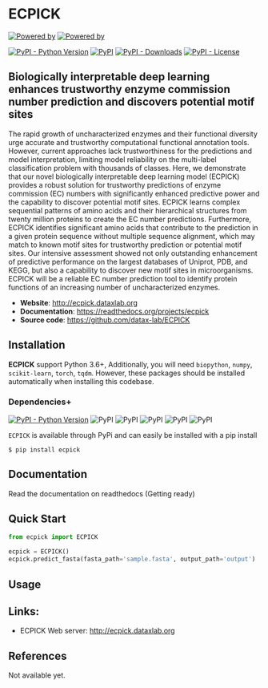 # ECPICK

[![Powered by ](https://img.shields.io/badge/Powered%20by-DataX%20Lab-orange.svg?style=flat&colorA=555&colorB=b42b2c)](https://www.dataxlab.org)
[![Powered by ](https://img.shields.io/badge/Powered%20by-CPS%20Lab-orange.svg?style=flat&colorA=555&colorB=007580)](https://www.sunmoon.ac.kr)

[![PyPI - Python Version](https://img.shields.io/pypi/pyversions/ecpick)](https://pypi.org/project/ecpick/)
[![PyPI](https://img.shields.io/pypi/v/ecpick?style=flat&colorB=0679BA)](https://pypi.org/project/ecpick/)
[![PyPI - Downloads](https://img.shields.io/pypi/dm/ecpick?label=pypi%20downloads)](https://pypi.org/project/ecpick/)
[![PyPI - License](https://img.shields.io/pypi/l/ecpick)](https://pypi.org/project/ecpick/)

## Biologically interpretable deep learning enhances trustworthy enzyme commission number prediction and discovers potential motif sites

The rapid growth of uncharacterized enzymes and their functional diversity urge
accurate and trustworthy computational functional annotation tools. However,
current approaches lack trustworthiness for the predictions and model interpretation,
limiting model reliability on the multi-label classification problem with thousands
of classes. Here, we demonstrate that our novel biologically interpretable deep
learning model (ECPICK) provides a robust solution for trustworthy predictions
of enzyme commission (EC) numbers with significantly enhanced predictive power
and the capability to discover potential motif sites. ECPICK learns complex
sequential patterns of amino acids and their hierarchical structures from twenty
million proteins to create the EC number predictions. Furthermore, ECPICK identifies
significant amino acids that contribute to the prediction in a given protein sequence
without multiple sequence alignment, which may match to known motif sites for trustworthy
prediction or potential motif sites. Our intensive assessment showed not only outstanding
enhancement of predictive performance on the largest databases of Uniprot, PDB, and KEGG,
but also a capability to discover new motif sites in microorganisms. ECPICK will be a
reliable EC number prediction tool to identify protein functions of an increasing number
of uncharacterized enzymes.

- **Website**: http://ecpick.dataxlab.org
- **Documentation**: https://readthedocs.org/projects/ecpick
- **Source code**: https://github.com/datax-lab/ECPICK

## Installation

**ECPICK** support Python 3.6+, Additionally, you will need
```biopython```, ```numpy```, ```scikit-learn```, ```torch```, ```tqdm```.
However, these packages should be installed automatically when installing this codebase.

### Dependencies+

[![PyPI - Python Version](https://img.shields.io/pypi/pyversions/ecpick)](https://pypi.org/project/ecpick/)
![PyPI](https://img.shields.io/pypi/v/torch?label=torch)
![PyPI](https://img.shields.io/pypi/v/biopython?label=biopython)
![PyPI](https://img.shields.io/pypi/v/numpy?label=numpy)
![PyPI](https://img.shields.io/pypi/v/scikit-learn?label=scikit-learn)
![PyPI](https://img.shields.io/pypi/v/tqdm?label=tqdm)

```ECPICK``` is available through PyPi and can easily be installed with a pip install

```shell
$ pip install ecpick
```

## Documentation

Read the documentation on readthedocs (Getting ready)

## Quick Start

```python
from ecpick import ECPICK

ecpick = ECPICK()
ecpick.predict_fasta(fasta_path='sample.fasta', output_path='output')
```

## Usage

## Links:

- ECPICK Web server: http://ecpick.dataxlab.org

## References

Not available yet.